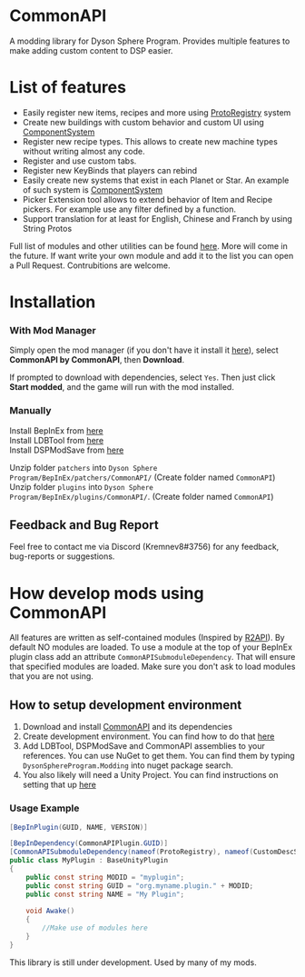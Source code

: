 # CommonAPI
A modding library for Dyson Sphere Program. Provides multiple features to make adding custom content to DSP easier.


# List of features
- Easily register new items, recipes and more using [ProtoRegistry](https://github.com/kremnev8/CommonAPI/tree/master/CommonAPI/Systems/ProtoRegistrySystem) system
- Create new buildings with custom behavior and custom UI using [ComponentSystem](https://github.com/kremnev8/CommonAPI/tree/master/CommonAPI/Systems/ComponentSystem)
- Register new recipe types. This allows to create new machine types without writing almost any code. 
- Register and use custom tabs.
- Register new KeyBinds that players can rebind
- Easily create new systems that exist in each Planet or Star. An example of such system is [ComponentSystem](https://github.com/kremnev8/CommonAPI/tree/master/CommonAPI/Systems/ComponentSystem)
- Picker Extension tool allows to extend behavior of Item and Recipe pickers. For example use any filter defined by a function.
- Support translation for at least for English, Chinese and Franch by using String Protos

Full list of modules and other utilities can be found [here](https://github.com/kremnev8/CommonAPI/wiki).
More will come in the future. If want write your own module and add it to the list you can open a Pull Request. Contrubitions are welcome.

# Installation
### With Mod Manager

Simply open the mod manager (if you don't have it install it [here](https://dsp.thunderstore.io/package/ebkr/r2modman/)), select **CommonAPI by CommonAPI**, then **Download**.

If prompted to download with dependencies, select `Yes`.
Then just click **Start modded**, and the game will run with the mod installed.

### Manually
Install BepInEx from [here](https://dsp.thunderstore.io/package/xiaoye97/BepInEx/)<br/>
Install LDBTool from [here](https://dsp.thunderstore.io/package/xiaoye97/LDBTool/)<br/>
Install DSPModSave from [here](https://dsp.thunderstore.io/package/CommonAPI/DSPModSave/)<br/>

Unzip folder `patchers` into `Dyson Sphere Program/BepInEx/patchers/CommonAPI/` (Create folder named `CommonAPI`)<br/>
Unzip folder `plugins` into `Dyson Sphere Program/BepInEx/plugins/CommonAPI/`. (Create folder named `CommonAPI`)<br/>

## Feedback and Bug Report
Feel free to contact me via Discord (Kremnev8#3756) for any feedback, bug-reports or suggestions.

# How develop mods using CommonAPI
All features are written as self-contained modules (Inspired by [R2API](https://github.com/risk-of-thunder/R2API)). By default NO modules are loaded. To use a module at the top of your BepInEx plugin class add an attribute `CommonAPISubmoduleDependency`. That will ensure that specified modules are loaded. Make sure you don't ask to load modules that you are not using.

## How to setup development environment
1. Download and install [CommonAPI](https://dsp.thunderstore.io/package/CommonAPI/CommonAPI/) and its dependencies
2. Create development environment. You can find how to do that [here](https://docs.bepinex.dev/master/articles/dev_guide/plugin_tutorial/index.html#sidetoggle)
3. Add LDBTool, DSPModSave and CommonAPI assemblies to your references. You can use NuGet to get them. You can find them by typing `DysonSphereProgram.Modding` into nuget package search.
4. You also likely will need a Unity Project. You can find instructions on setting that up [here](https://github.com/kremnev8/DSP-Mods/wiki/Setting-up-development-environment)

### Usage Example
```csharp
[BepInPlugin(GUID, NAME, VERSION)]

[BepInDependency(CommonAPIPlugin.GUID)]
[CommonAPISubmoduleDependency(nameof(ProtoRegistry), nameof(CustomDescSystem))]
public class MyPlugin : BaseUnityPlugin
{
    public const string MODID = "myplugin";
    public const string GUID = "org.myname.plugin." + MODID;
    public const string NAME = "My Plugin";
    
    void Awake()
    {
        //Make use of modules here
    }
}
```

This library is still under development. Used by many of my mods.
